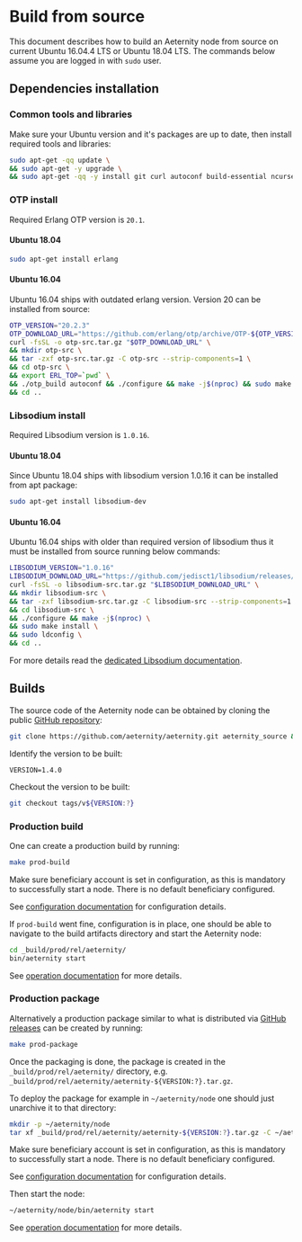# Build from source

This document describes how to build an Aeternity node from source on current Ubuntu 16.04.4 LTS or Ubuntu 18.04 LTS.
The commands below assume you are logged in with `sudo` user.

## Dependencies installation

### Common tools and libraries

Make sure your Ubuntu version and it's packages are up to date, then install required tools and libraries:
```bash
sudo apt-get -qq update \
&& sudo apt-get -y upgrade \
&& sudo apt-get -qq -y install git curl autoconf build-essential ncurses-dev libssl-dev
```

### OTP install

Required Erlang OTP version is `20.1`.

#### Ubuntu 18.04

```bash
sudo apt-get install erlang
```

#### Ubuntu 16.04

Ubuntu 16.04 ships with outdated erlang version. Version 20 can be installed from source:

```bash
OTP_VERSION="20.2.3"
OTP_DOWNLOAD_URL="https://github.com/erlang/otp/archive/OTP-${OTP_VERSION}.tar.gz"
curl -fsSL -o otp-src.tar.gz "$OTP_DOWNLOAD_URL" \
&& mkdir otp-src \
&& tar -zxf otp-src.tar.gz -C otp-src --strip-components=1 \
&& cd otp-src \
&& export ERL_TOP=`pwd` \
&& ./otp_build autoconf && ./configure && make -j$(nproc) && sudo make install \
&& cd ..
```

### Libsodium install

Required Libsodium version is `1.0.16`.

#### Ubuntu 18.04

Since Ubuntu 18.04 ships with libsodium version 1.0.16 it can be installed from apt package:

```bash
sudo apt-get install libsodium-dev
```

#### Ubuntu 16.04

Ubuntu 16.04 ships with older than required version of libsodium thus it must be installed from source running below commands:

```bash
LIBSODIUM_VERSION="1.0.16"
LIBSODIUM_DOWNLOAD_URL="https://github.com/jedisct1/libsodium/releases/download/${LIBSODIUM_VERSION}/libsodium-${LIBSODIUM_VERSION}.tar.gz"
curl -fsSL -o libsodium-src.tar.gz "$LIBSODIUM_DOWNLOAD_URL" \
&& mkdir libsodium-src \
&& tar -zxf libsodium-src.tar.gz -C libsodium-src --strip-components=1 \
&& cd libsodium-src \
&& ./configure && make -j$(nproc) \
&& sudo make install \
&& sudo ldconfig \
&& cd ..
```

For more details read the [dedicated Libsodium documentation](https://download.libsodium.org/doc/installation/).

## Builds

The source code of the Aeternity node can be obtained by cloning the public [GitHub repository](https://github.com/aeternity/aeternity):

```bash
git clone https://github.com/aeternity/aeternity.git aeternity_source && cd aeternity_source
```

Identify the version to be built:
```
VERSION=1.4.0
```

Checkout the version to be built:

```bash
git checkout tags/v${VERSION:?}
```

### Production build

One can create a production build by running:
```bash
make prod-build
```

Make sure beneficiary account is set in configuration, as this is mandatory to successfully start a node.
There is no default beneficiary configured.

See [configuration documentation](configuration.md) for configuration details.

If `prod-build` went fine, configuration is in place, one should be able to navigate to the build artifacts directory and start the Aeternity node:
```bash
cd _build/prod/rel/aeternity/
bin/aeternity start
```

See [operation documentation](operation.md) for more details.

### Production package

Alternatively a production package similar to what is distributed via [GitHub releases](https://github.com/aeternity/aeternity/releases) can be created by running:

```bash
make prod-package
```

Once the packaging is done, the package is created in the `_build/prod/rel/aeternity/` directory, e.g. `_build/prod/rel/aeternity/aeternity-${VERSION:?}.tar.gz`.

To deploy the package for example in `~/aeternity/node` one should just unarchive it to that directory:

```bash
mkdir -p ~/aeternity/node
tar xf _build/prod/rel/aeternity/aeternity-${VERSION:?}.tar.gz -C ~/aeternity/node
```

Make sure beneficiary account is set in configuration, as this is mandatory to successfully start a node.
There is no default beneficiary configured.

See [configuration documentation](configuration.md) for configuration details.

Then start the node:
```bash
~/aeternity/node/bin/aeternity start
```

See [operation documentation](operation.md) for more details.
